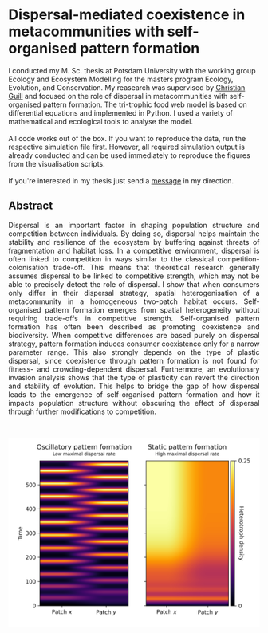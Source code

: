 # Dispersal-mediated coexistence in metacommunities with self-organised pattern formation

I conducted my M. Sc. thesis at Potsdam University with the working group Ecology and Ecosystem Modelling for the masters program Ecology, Evolution, and Conservation. My reasearch was supervised by [Christian Guill](https://www.uni-potsdam.de/de/ibb-ecology/mitarbeiterinnen/dr-christian-guill-1) and focused on the role of dispersal in metacommunities with self-organised pattern formation. The tri-trophic food web model is based on differential equations and implemented in Python. I used a variety of mathematical and ecological tools to analyse the model.  
<br>
All code works out of the box. If you want to reproduce the data, run the respective simulation file first. However, all required simulation output is already conducted and can be used immediately to reproduce the figures from the visualisation scripts.  
<br>
If you're interested in my thesis just send a [message](mailto:rmjardner@outlook.de) in my direction.  

## Abstract
<p align="justify">
Dispersal is an important factor in shaping population structure and competition between individuals. By doing so, dispersal helps maintain the stability and resilience of the ecosystem by buffering against threats of fragmentation and habitat loss. In a competitive environment, dispersal is often linked to competition in ways similar to the classical competition-colonisation trade-off. This means that theoretical research generally assumes dispersal to be linked to competitive strength, which may not be able to precisely detect the role of dispersal. I show that when consumers only differ in their dispersal strategy, spatial heterogenisation of a metacommunity in a homogeneous two-patch habitat occurs. Self-organised pattern formation emerges from spatial heterogeneity without requiring trade-offs in competitive strength. Self-organised pattern formation has often been described as promoting coexistence and biodiversity. When competitive differences are based purely on dispersal strategy, pattern formation induces consumer coexistence only for a narrow parameter range. This also strongly depends on the type of plastic dispersal, since coexistence through pattern formation is not found for fitness- and crowding-dependent dispersal. Furthermore, an evolutionary invasion analysis shows that the type of plasticity can revert the direction and stability of evolution. This helps to bridge the gap of how dispersal leads to the emergence of self-organised pattern formation and how it impacts population structure without obscuring the effect of dispersal through further modifications to competition.
</p>
<br>

![Pattern Formation](https://raw.githubusercontent.com/rbnmj/turingmodel/main/figures/fig1f.png?raw=true)
